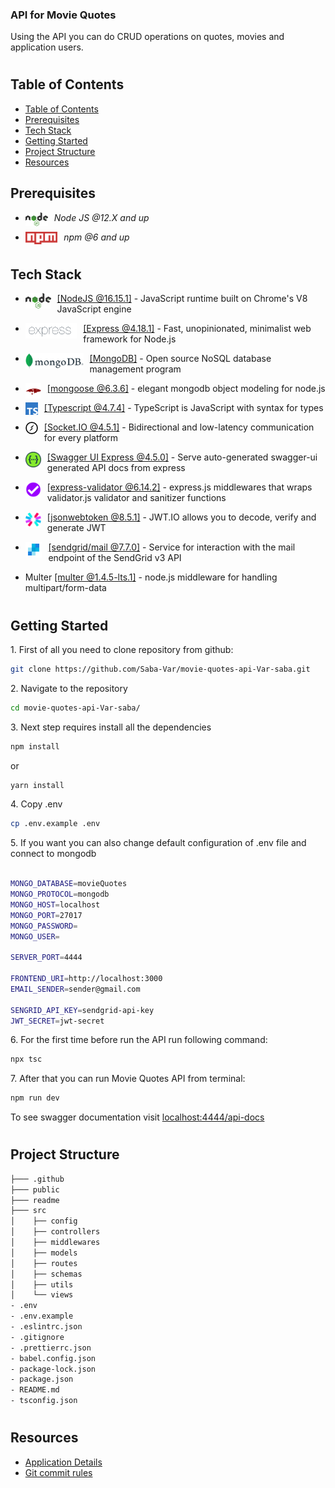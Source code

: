 ### API for Movie Quotes

Using the API you can do CRUD operations on quotes, movies and application users.

#

## Table of Contents

- [Table of Contents](#table-of-contents)
- [Prerequisites](#prerequisites)
- [Tech Stack](#tech-stack)
- [Getting Started](#getting-started)
- [Project Structure](#project-structure)
- [Resources](#resources)

## Prerequisites

- <img style="padding-right:10px;" align="left"  src="readme/assets/nodejs.png"   height="22"/> <p>_Node JS @12.X and up_</p>
- <img style="padding-right:10px;" align="left"  src="readme/assets/npm.png"   height="20"/> <p>_npm @6 and up_</p>

#

## Tech Stack

- <img style="padding-right:10px;" align="left"  src="readme/assets/nodejs.png"   height="25"/> <p><a href="https://nodejs.org/en/" target="_blank">[NodeJS @16.15.1]</a> - JavaScript runtime built on Chrome's V8 JavaScript engine<p/>

- <img style="padding-right:10px;" align="left"  src="readme/assets/express.png"   height="25"/> <p><a href="https://expressjs.com/" target="_blank">[Express @4.18.1]</a> - Fast, unopinionated, minimalist web framework for Node.js<p/>

- <img style="padding-right:10px;" align="left"  src="readme/assets/mongodb.png"   height="25"/> <p><a href="https://www.mongodb.com/" target="_blank">[MongoDB]</a> - Open source NoSQL database management program<p/>

- <img style="padding-right:10px;" align="left"  src="readme/assets/mongoose.png"   height="25"/> <p><a href="https://mongoosejs.com/" target="_blank">[mongoose @6.3.6]</a> - elegant mongodb object modeling for node.js<p/>

- <img style="padding-right:10px;" align="left"  src="readme/assets/typescript.png"   height="20"/> <p><a href="https://www.typescriptlang.org/" target="_blank">[Typescript @4.7.4]</a> - TypeScript is JavaScript with syntax for types<p/>

- <img style="padding-right:10px;" align="left"  src="readme/assets/socket-io.png"   height="20"/> <p><a href="https://socket.io/" target="_blank">[Socket.IO @4.5.1]</a> - Bidirectional and low-latency communication for every platform<p/>

- <img style="padding-right:10px;" align="left"  src="readme/assets/swagger.png"   height="25"/> <p><a href="https://www.npmjs.com/package/swagger-ui-express" target="_blank">[Swagger UI Express @4.5.0]</a> - Serve auto-generated swagger-ui generated API docs from express<p/>

- <img style="padding-right:10px;" align="left"  src="readme/assets/express-validator.png"   height="25"/> <p><a href="https://express-validator.github.io/docs/" target="_blank">[express-validator @6.14.2]</a> - express.js middlewares that wraps validator.js validator and sanitizer functions<p/>

- <img style="padding-right:10px;" align="left"  src="readme/assets/jsonwebtoken.png"   height="25"/> <p><a href="https://jwt.io/" target="_blank">[jsonwebtoken @8.5.1]</a> - JWT.IO allows you to decode, verify and generate JWT<p/>

- <img style="padding-right:10px;" align="left"  src="readme/assets/sendgrid.png"   height="25"/> <p><a href="https://sendgrid.com/" target="_blank">[sendgrid/mail @7.7.0]</a> - Service for interaction with the mail endpoint of the SendGrid v3 API<p/>

- <p>Multer <a href="https://www.npmjs.com/package/multer" target="_blank">[multer @1.4.5-lts.1]</a> - node.js middleware for handling multipart/form-data<p/>

#

## Getting Started

1\. First of all you need to clone repository from github:

```sh
git clone https://github.com/Saba-Var/movie-quotes-api-Var-saba.git
```

2\. Navigate to the repository

```sh
cd movie-quotes-api-Var-saba/
```

3\. Next step requires install all the dependencies

```sh
npm install
```

or

```sh
yarn install
```

4\. Copy .env

```sh
cp .env.example .env
```

5\. If you want you can also change default configuration of .env file and connect to mongodb

```sh

MONGO_DATABASE=movieQuotes
MONGO_PROTOCOL=mongodb
MONGO_HOST=localhost
MONGO_PORT=27017
MONGO_PASSWORD=
MONGO_USER=

SERVER_PORT=4444

FRONTEND_URI=http://localhost:3000
EMAIL_SENDER=sender@gmail.com

SENGRID_API_KEY=sendgrid-api-key
JWT_SECRET=jwt-secret
```

6\. For the first time before run the API run following command:

```sh
npx tsc
```

7\. After that you can run Movie Quotes API from terminal:

```sh
npm run dev
```

To see swagger documentation visit [localhost:4444/api-docs](http://localhost:4444/api-docs)

#

#

## Project Structure

```bash
├─── .github
├─── public
├─── readme
├─── src
│    ├── config
│    ├── controllers
│    ├── middlewares
│    ├── models
│    ├── routes
│    ├── schemas
│    ├── utils
│    └── views
- .env
- .env.example
- .eslintrc.json
- .gitignore
- .prettierrc.json
- babel.config.json
- package-lock.json
- package.json
- README.md
- tsconfig.json


```

#

## Resources

- [Application Details](https://redberry.gitbook.io/assignment-iv-movie-quotes-1/)
- [Git commit rules](https://redberry.gitbook.io/resources/git-is-semantikuri-komitebi)
